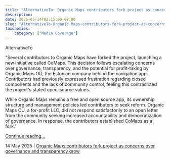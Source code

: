 ```yaml
---
title: "AlternativeTo: Organic Maps contributors fork project as concerns over governance and transparency grow"
description: 
date: 2025-05-14T02:15:00-08:00
slug: "AlternativeTo-Organic Maps-contributors-fork-project-as-concerns-over-governance-and-transparency-grow"
taxonomies:
    category: ["Media Coverage"]
---
```


AlternativeTo
 
 
"Several contributors to Organic Maps have forked the project, launching a new initiative called CoMaps. This decision follows escalating concerns over governance, transparency, and the potential for profit-taking by Organic Maps OÜ, the Estonian company behind the navigation app. Contributors had previously expressed frustration regarding closed components and the lack of community control, feeling this contradicted the project's stated open-source values.

While Organic Maps remains a free and open source app, its ownership structure and management policies led contributors to seek reform. Organic Maps OÜ, a for-profit LLC, did not respond satisfactorily to an open letter from the community seeking increased accountability and democratization of governance. In response, the contributors established CoMaps as a fork."


[Continue reading...](https://alternativeto.net/news/2025/5/organic-maps-contributors-fork-project-as-concerns-over-governance-and-transparency-grow/)

14 May 2025 | [Organic Maps contributors fork project as concerns over governance and transparency grow](https://alternativeto.net/news/2025/5/organic-maps-contributors-fork-project-as-concerns-over-governance-and-transparency-grow/)